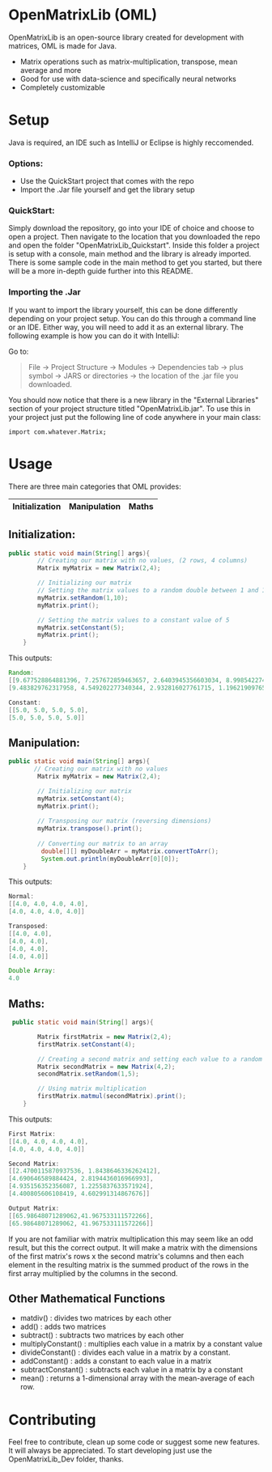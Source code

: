# OpenMatrixLib (OML)

OpenMatrixLib is an open-source library created for development with matrices, OML is made for Java.

  - Matrix operations such as matrix-multiplication, transpose, mean average and more
  - Good for use with data-science and specifically neural networks
  - Completely customizable

# Setup

Java is required, an IDE such as IntelliJ or Eclipse is highly reccomended.

### Options:
- Use the QuickStart project that comes with the repo
- Import the .Jar file yourself and get the library setup

### QuickStart:
Simply download the repository, go into your IDE of choice and choose to open a project. Then navigate to the location that you downloaded
the repo and open the folder "OpenMatrixLib_Quickstart". Inside this folder a project is setup with a console, main method and the library
is already imported. There is some sample code in the main method to get you started, but there will be a more in-depth guide further into
this README.

### Importing the .Jar
If you want to import the library yourself, this can be done differently depending on your project setup. You can do this through a 
command line or an IDE. Either way, you will need to add it as an external library. The following example is how you can do it with 
IntelliJ:

Go to:
>File -> Project Structure -> Modules -> Dependencies tab -> plus symbol -> JARS or directories -> the location of the .jar file
>you downloaded.

You should now notice that there is a new library in the "External Libraries" section of your project structure titled "OpenMatrixLib.jar".
To use this in your project just put the following line of code anywhere in your main class:
```
import com.whatever.Matrix;
```
# Usage
There are three main categories that OML provides:

Initialization | Manipulation   | Maths
-------------- | -------------- |------

## Initialization:
```java
public static void main(String[] args){
        // Creating our matrix with no values, (2 rows, 4 columns)
        Matrix myMatrix = new Matrix(2,4);

        // Initializing our matrix
        // Setting the matrix values to a random double between 1 and 10
        myMatrix.setRandom(1,10);
        myMatrix.print();

        // Setting the matrix values to a constant value of 5
        myMatrix.setConstant(5);
        myMatrix.print();
    }
```
This outputs:
```java
Random:
[[9.677528864881396, 7.257672859463657, 2.6403945356603034, 8.998542274995973],
[9.483829762317958, 4.549202277340344, 2.932816027761715, 1.1962190976523979]]

Constant:
[[5.0, 5.0, 5.0, 5.0], 
[5.0, 5.0, 5.0, 5.0]]

```
## Manipulation:
```java
public static void main(String[] args){
       // Creating our matrix with no values
        Matrix myMatrix = new Matrix(2,4);

        // Initializing our matrix
        myMatrix.setConstant(4);
        myMatrix.print();
        
        // Transposing our matrix (reversing dimensions)
        myMatrix.transpose().print();
        
        // Converting our matrix to an array
         double[][] myDoubleArr = myMatrix.convertToArr();
         System.out.println(myDoubleArr[0][0]);
    }
```
This outputs:
```java
Normal:
[[4.0, 4.0, 4.0, 4.0],
[4.0, 4.0, 4.0, 4.0]]

Transposed:
[[4.0, 4.0],
[4.0, 4.0],
[4.0, 4.0],
[4.0, 4.0]]

Double Array:
4.0
```

## Maths:
```Java
 public static void main(String[] args){

        Matrix firstMatrix = new Matrix(2,4);
        firstMatrix.setConstant(4);

        // Creating a second matrix and setting each value to a random double between 1 and 5
        Matrix secondMatrix = new Matrix(4,2);
        secondMatrix.setRandom(1,5);

        // Using matrix multiplication
        firstMatrix.matmul(secondMatrix).print();
    }
```
This outputs:
```java
First Matrix:
[[4.0, 4.0, 4.0, 4.0],
[4.0, 4.0, 4.0, 4.0]]

Second Matrix:
[[2.4700115870937536, 1.8438646336262412],
[4.690646589884424, 2.8194436016966993],
[4.935156352356087, 1.2255837633571924],
[4.400805606108419, 4.602991314867676]]

Output Matrix:
[[65.98648071289062,41.967533111572266],
[65.98648071289062, 41.967533111572266]]
```
If you are not familiar with matrix multiplication this may seem like an odd result, but this the correct output. It will make a matrix
with the dimensions of the first matrix's rows x the second matrix's columns and then each element in the resulting matrix is the summed 
product of the rows in the first array multiplied by the columns in the second.

## Other Mathematical Functions
- matdiv() : divides two matrices by each other
- add() : adds two matrices
- subtract() : subtracts two matrices by each other
- multiplyConstant() : multiplies each value in a matrix by a constant value
- divideConstant() : divides each value in a matrix by a constant.
- addConstant() : adds a constant to each value in a matrix
- subtractConstant() : subtracts each value in a matrix by a constant
- mean() : returns a 1-dimensional array with the mean-average of each row.

# Contributing
Feel free to contribute, clean up some code or suggest some new features. It will always be appreciated. To start developing
just use the OpenMatrixLib_Dev folder, thanks.

